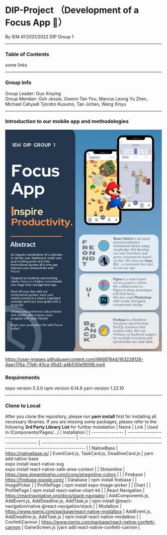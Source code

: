 # DIP-Project （Development of a Focus App 📅）

By IEM AY2021/2022 DIP Group 1
***

### Table of Contents
some links
***

### Group Info
 Group Leader: Guo Xinying  
 Group Member: Goh Jessie, Gwenn Tan Yiru, Marcus Leong Yu Zhen, Michael Cahyadi Tjondro Kusumo, Tan Jichen, Wang Xinyu   
               
***
### Introduction to our mobile app and methodologies
![image](https://github.com/DIP-Group1/DIP-Project/blob/master/Reports/group1_poster.png)


https://user-images.githubusercontent.com/96687844/163228126-4aec176a-77e6-40ca-95d2-a4b530ef9098.mp4





### Requirements
expo version 5.3.0
npm version 6.14.8
yarn version 1.22.10

***

### Clone to Local
After you clone the repository, please run **yarn install** first for installing all necessary libraries. If you are missing some packages, please refer to the following **3rd Party Library List** for further installation
| Name             | Link                                                 | Used in (Components/Pages/...)                            | Installation                                                                                         |
| ---------------- | ---------------------------------------------------- | --------------------------------------------------------- | ---------------------------------------------------------------------------------------------------- |
| NativeBase       | https://nativebase.io/                               | EventCard.js, TaskCard.js, DeadlineCard.js                | yarn add native-base<br>expo install react-native-svg<br>expo install react-native-safe-area-context |
| Streamline       | https://app.streamlinehq.com/icons/streamline-colors |                                                           |
| Firebase         | https://firebase.google.com/                         | Database                                                  | npm install firebase                                                                                 |
| ImagePicker      |                                                      | ProfilePage                                               | npm install expo-image-picker                                                                        |
| Chart            |                                                      | ProfilePage                                               | npm install react-native-chart-kit                                                                   |
| React Navigation | https://reactnavigation.org/docs/stack-navigator     | AddComponents.js, AddEvent.js, AddDeadline.js, AddTask.js | npm install @react-navigation/native @react-navigation/stack                                         |
| Modalbox         | https://www.npmjs.com/package/react-native-modalbox  | AddEvent.js, AddDeadline.js, AddTask.js                   | npm install react-native-modalbox                                                                    |
| ConfettiCannon         | https://www.npmjs.com/package/react-native-confetti-cannon  | GameScreen.js |yarn add react-native-confetti-cannon |
